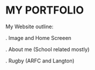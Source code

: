 # MY PORTFOLIO
My Website outline:

. Image and Home Screeen

. About me (School related mostly)

. Rugby (ARFC and Langton)

